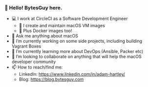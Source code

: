 ### 👋 Hello! BytesGuy here.

- 💻 I work at CircleCI as a Software Development Engineer
  - 🍎 I create and maintain macOS VM images
  - 🐳 Plus Docker images too!
- 💬 Ask me anything about macOS
- 🔭 I’m currently working on some side projects, including building Vagrant Boxes
- 🌱 I’m currently learning more about DevOps (Ansible, Packer etc)
- 👯 I’m looking to collaborate on anything that will help the macOS developer community
- 📫 How to reach/find me:
  - LinkedIn: https://www.linkedin.com/in/adam-hartley/
  - Blog: https://blog.bytesguy.com
